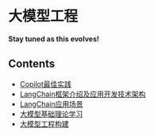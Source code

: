 大模型工程
=========

**Stay tuned as this evolves!**

## Contents

* [Copilot最佳实践](copilot-in-practice.md)
* [LangChain框架介绍及应用开发技术架构](langchain-intros.md)
* [LangChain应用场景](langchain-develop-scenarios.md)
* [大模型基础理论学习](theory/README.md)
* [大模型工程构建](project/README.md)